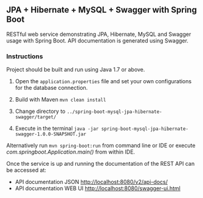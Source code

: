 ## JPA + Hibernate + MySQL + Swagger with Spring Boot
RESTful web service demonstrating JPA, Hibernate, MySQL and Swagger usage with Spring Boot. API documentation is generated using Swagger.


### Instructions

Project should be built and run using Java 1.7 or above.

1. Open the `application.properties` file and set your own configurations for the
       database connection.
    
2. Build with Maven ```mvn clean install```  
    
3. Change directory to ```../spring-boot-mysql-jpa-hibernate-swagger/target/```
     
4. Execute in the terminal ```java -jar spring-boot-mysql-jpa-hibernate-swagger-1.0.0-SNAPSHOT.jar ``` 
    
Alternatively run ```mvn spring-boot:run``` from command line or IDE or execute *com.springboot.Application.main()* from within IDE.

Once the service is up and running the documentation of the REST API can be accessed at:
    
* API documentation JSON [http://localhost:8080/v2/api-docs/](http://localhost:8080/v2/api-docs)
* API documentation WEB UI [http://localhost:8080/swagger-ui.html](http://localhost:8080/swagger-ui.html)
